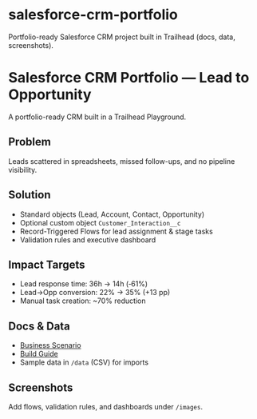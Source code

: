 # salesforce-crm-portfolio
Portfolio-ready Salesforce CRM project built in Trailhead (docs, data, screenshots).
# Salesforce CRM Portfolio — Lead to Opportunity

A portfolio-ready CRM built in a Trailhead Playground.

## Problem
Leads scattered in spreadsheets, missed follow-ups, and no pipeline visibility.

## Solution
- Standard objects (Lead, Account, Contact, Opportunity)
- Optional custom object `Customer_Interaction__c`
- Record-Triggered Flows for lead assignment & stage tasks
- Validation rules and executive dashboard

## Impact Targets
- Lead response time: 36h → 14h (‑61%)
- Lead→Opp conversion: 22% → 35% (+13 pp)
- Manual task creation: ~70% reduction

## Docs & Data
- [Business Scenario](./docs/BusinessScenario.md)
- [Build Guide](./docs/BuildGuide.md)
- Sample data in `/data` (CSV) for imports

## Screenshots
Add flows, validation rules, and dashboards under `/images`.
